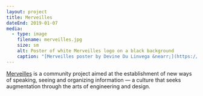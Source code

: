 ```yaml
---
layout: project
title: Merveilles
dateEnd: 2019-01-07
media:
  - type: image
    filename: merveilles.jpg
    size: sm
    alt: Poster of white Merveilles logo on a black background
    caption: "[Merveilles poster by Devine Du Linvega &nearr;](https://wiki.xxiivv.com)"
---
```


[Merveilles](https://merveilles.town) is a community project aimed at the establishment of new ways of speaking, seeing and organizing information — a culture that seeks augmentation through the arts of engineering and design.

